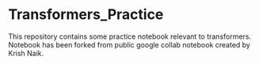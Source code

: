 # Transformers_Practice

This repository contains some practice notebook relevant to transformers.
Notebook has been forked from public google collab notebook created by Krish Naik.

